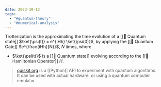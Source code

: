```yaml
---
date: 2023-10-12
tags:
  - "#quantum-theory"
  - "#numerical-analysis"
---
```

Trotterization is the approximating the time evolution of a [[📘 Quantum state]] $\ket{\psi(t)} = e^{iHh} \ket{\psi(0)}$, by applying the [[📘 Quantum Gate]] $e^{\frac{iHh}{N}}$, $N$ times, where
- $\ket{\psi(t)}$ is a [[📘 Quantum state]] evolving according to the [[📘 Hamiltonian Operator]] $H$.

> [quiskit.org](https://qiskit.org/ecosystem/algorithms/tutorials/13_trotterQRTE.html) is a [[Python]] API to experiment with quantum algorithms. It can be used with actual hardware, or using a quantum computer emulator